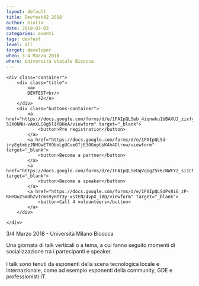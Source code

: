 ```yaml
---
layout: default
title: Devfest42 2018
author: Giulia
date: 2018-03-03
categories: eventi
tags: devfest
level: all
target: developer
when: 3-4 Marzo 2018
where: Università statale Bicocca
---
```

    <div class="container">
        <div class="title">
            <a>
            DEVFEST<br/>
                42</a>
        </div>
        <div class="buttons-container">
            <a href="https://docs.google.com/forms/d/e/1FAIpQLSeb_4iqnwku1bBAXUJ_zixfy-5JX0NNH-vAmXLC8g5lIYBHeA/viewform" target="_blank">
                <button>Pre registration</button>
            </a>
            <a href="https://docs.google.com/forms/d/e/1FAIpQLSd-jryEgtmbzJNHGwETVOboLgUCveGTjE3OGepUsK4h4Dlrow/viewform" target="_blank">
                <button>Become a partner</button>
            </a>
            <a href="https://docs.google.com/forms/d/e/1FAIpQLSeUqVqUgZ5k6cNWtY2_si1CNZo7hm0vHxTZ0j6nlVQicqWV2A/viewform" target="_blank">
                <button>Become a speaker</button>
            </a>
            <a href="https://docs.google.com/forms/d/e/1FAIpQLSdPv8iG_zP-RHeDuZSmdhZvTrms9yHYY3y-xsTEN24vpX_iBQ/viewform" target="_blank">
                <button>Call 4 volounteers</button>
            </a>
        </div>

    </div>

<div class="abstract">
    <div class="int-container">
        <a class="logoGDG" href="/"></a>
        <p class="save-date">3/4 Marzo 2018 - Università Milano Bicocca</p>
    </div>
    Una giornata di talk verticali o a tema, a cui fanno seguito momenti di socializzazione tra i partecipanti e speaker. <br/><br/>
    I talk sono tenuti da esponenti della scena tecnologica locale e internazionale, come ad esempio esponenti della community, GDE e professionisti IT.
</div>
